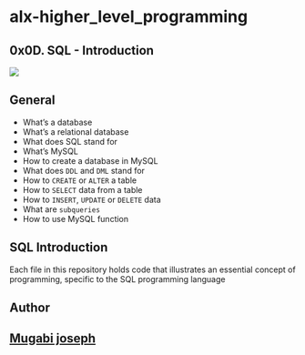# alx-higher_level_programming
## 0x0D. SQL - Introduction
![](https://s3.amazonaws.com/intranet-projects-files/holbertonschool-higher-level_programming+/272/rtcwz.jpg)

## General
* What’s a database
* What’s a relational database
* What does SQL stand for
* What’s MySQL
* How to create a database in MySQL
* What does ```DDL``` and ```DML``` stand for
* How to ```CREATE``` or ```ALTER``` a table
* How to ```SELECT``` data from a table
* How to ```INSERT```, ```UPDATE``` or ```DELETE``` data
* What are ```subqueries```
* How to use MySQL function

## SQL Introduction
Each file in this repository holds code that illustrates an essential concept of programming, specific to the SQL programming language

## Author
## [Mugabi joseph](https://twitter.com/joseph_mugabi)
